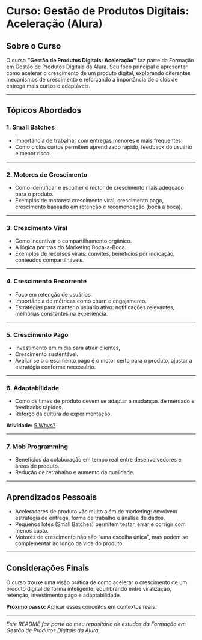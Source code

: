 # Curso: Gestão de Produtos Digitais: Aceleração (Alura)

## Sobre o Curso

O curso **"Gestão de Produtos Digitais: Aceleração"** faz parte da Formação em Gestão de Produtos Digitais da Alura. Seu foco principal é apresentar como acelerar o crescimento de um produto digital, explorando diferentes mecanismos de crescimento e reforçando a importância de ciclos de entrega mais curtos e adaptáveis.

---

## Tópicos Abordados

### 1. Small Batches

- Importância de trabalhar com entregas menores e mais frequentes.
- Como ciclos curtos permitem aprendizado rápido, feedback do usuário e menor risco.

---

### 2. Motores de Crescimento

- Como identificar e escolher o motor de crescimento mais adequado para o produto.
- Exemplos de motores: crescimento viral, crescimento pago, crescimento baseado em retenção e recomendação (boca a boca).

---

### 3. Crescimento Viral

- Como incentivar o compartilhamento orgânico.
- A lógica por trás do Marketing Boca-a-Boca.
- Exemplos de recursos virais: convites, benefícios por indicação, conteúdos compartilháveis.

---

### 4. Crescimento Recorrente

- Foco em retenção de usuários.
- Importância de métricas como churn e engajamento.
- Estratégias para manter o usuário ativo: notificações relevantes, melhorias constantes na experiência.

---

### 5. Crescimento Pago

- Investimento em mídia para atrair clientes,
- Crescimento sustentável.
- Avaliar se o crescimento pago é o motor certo para o produto, ajustar a estratégia conforme necessário.

---

### 6. Adaptabilidade

- Como os times de produto devem se adaptar a mudanças de mercado e feedbacks rápidos.
- Reforço da cultura de experimentação.

**Atividade:** [5 Whys?](/Aceleração/AtividadePratica5Whys.md)

---

### 7. Mob Programming

- Benefícios da colaboração em tempo real entre desenvolvedores e áreas de produto.
- Redução de retrabalho e aumento da qualidade.

---

## Aprendizados Pessoais

- Aceleradores de produto vão muito além de marketing: envolvem estratégia de entrega, forma de trabalho e análise de dados.
- Pequenos lotes (Small Batches) permitem testar, errar e corrigir com menos custo.
- Motores de crescimento não são “uma escolha única”, mas podem se complementar ao longo da vida do produto.

---

## Considerações Finais

O curso trouxe uma visão prática de como acelerar o crescimento de um produto digital de forma inteligente, equilibrando entre viralização, retenção, investimento pago e adaptabilidade.

**Próximo passo:** Aplicar esses conceitos em contextos reais.

---

*Este README faz parte do meu repositório de estudos da Formação em Gestão de Produtos Digitais da Alura.*
